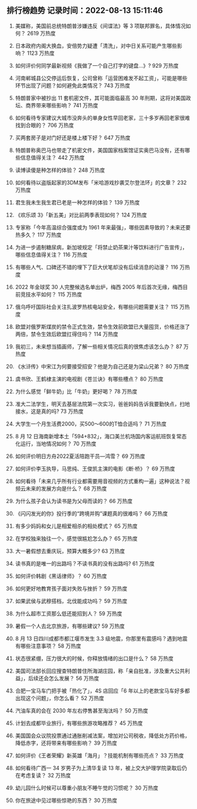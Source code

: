 
## 排行榜趋势 记录时间：2022-08-13 15:11:46
  
  1. 美媒称，美国前总统特朗普涉嫌违反《间谍法》等 3 项联邦罪名，具体情况如何？ 2619 万热度
    
  2. 日本政府内阁大换血，安倍势力疑遭「清洗」，对中日关系可能产生哪些影响？ 1123 万热度
    
  3. 如何评价何同学最新视频《我做了一个自己打字的键盘…》? 929 万热度
    
  4. 河南郸城县公交停运后恢复，公司曾称「运营困难发不起工资」，可能是哪些环节出现了问题？如何避免此类情况？ 743 万热度
    
  5. 特朗普家中被抄出 11 套机密文件，其可能面临最高 30 年刑期，这将对美国政坛、商界带来哪些影响？ 741 万热度
    
  6. 如何看待专家建议大城市没奔头的单身女性早回老家，三十多岁再回老家很难找到合眼的？ 706 万热度
    
  7. 买两套房子是对门好还是楼上楼下好？ 647 万热度
    
  8. 特朗普称奥巴马也带走了机密文件，美国国家档案馆证实奥巴马没有，还有哪些信息值得关注？ 442 万热度
    
  9. 读博读傻是种怎样的体验？ 248 万热度
    
  10. 如何看待以盗版起家的3DM发布「米哈游戏抄袭艾尔登法环」的文章？ 232 万热度
    
  11. 君生我未生我生君已老是一种怎样的体验？ 139 万热度
    
  12. 《欢乐颂 3》「新五美」对比前两季表现如何？ 124 万热度
    
  13. 专家称「今年高温综合强度或为 1961 年来最强」，哪些因素导致的？未来还要热多久？ 117 万热度
    
  14. 为进一步遏制糖尿病，新加坡规定「将禁止奶茶果汁等饮料进行广告宣传」，哪些信息值得关注？ 116 万热度
    
  15. 有哪些人气、口碑还不错的埋下了巨大伏笔却没有后续消息的动漫？ 116 万热度
    
  16. 2022 年金球奖 30 人完整候选名单出炉，梅西 2005 年后首次无缘，梅西目前竞技水平如何？ 115 万热度
    
  17. 俄乌呼吁国际社会关注扎波罗热核电站安全，有哪些问题需要关注？ 115 万热度
    
  18. 欧盟对俄罗斯煤炭的禁令正式生效，禁令生效前欧盟已大量囤货，价格还涨了两倍，禁令生效后欧盟扛得住吗？ 114 万热度
    
  19. 我初三，未来想当插画师，了解一些相关情况后真的很焦虑该怎么办？ 87 万热度
    
  20. 《水浒传》中宋江为何要接受招安？他是为自己还是为梁山兄弟？ 80 万热度
    
  21. 虞书欣、王鹤棣主演的电视剧《苍兰诀》有哪些槽点？ 80 万热度
    
  22. 为什么感觉「鲜牛奶」比「牛奶」更好喝？ 78 万热度
    
  23. 准大二法学生，明天去基层法院第一次实习，爸爸妈妈告诉我要勤快点，扫地接水，这是真的吗? 73 万热度
    
  24. 大学生一个月生活费2000，买500～600的T恤合适吗？ 71 万热度
    
  25. 8 月 12 日海南新增本土「594+832」，海口美兰机场国内客运航班恢复常态化运行，当地情况如何？ 70 万热度
    
  26. 如何评价明日方舟2022夏活陪跑干员—鸿雪？ 69 万热度
    
  27. 如何评价李玉执导，马思纯、王俊凯主演的电影《断·桥》？ 69 万热度
    
  28. 如何看待「未来几乎所有行业都需要用音视频的方式重构一遍」这种说法？视频云未来的发展方向是什么？ 68 万热度
    
  29. 为什么孩子会认为读书是为父母而读的？ 66 万热度
    
  30. 《闪闪发光的你》投行季的“跨境并购”课题真的很难吗？ 66 万热度
    
  31. 有多少妈妈和女儿是相爱相杀的相处模式？ 65 万热度
    
  32. 在学校独来独往一个，感觉很尴尬怎么办？ 65 万热度
    
  33. 大一暑假想去重庆玩，预算大概多少? 63 万热度
    
  34. 读书真的是唯一的出路吗？不读书真的没有出路吗? 61 万热度
    
  35. 如何评价韩剧《黑话律师》？ 60 万热度
    
  36. 如何更好地教育孩子面对失败与挫折？ 59 万热度
    
  37. 如果武侯与武穆搭档，北伐能成功吗？ 59 万热度
    
  38. 为什么超市工资那么低还能招到人？ 59 万热度
    
  39. 暑假一个人去北京旅游，有哪些建议? 59 万热度
    
  40. 8 月 13 日四川成都市都江堰市发生 3.3 级地震，你那里有震感吗？遇到地震有哪些注意事项？ 58 万热度
    
  41. 状态很紧绷，压力很大的时候，你释放情绪的出口是什么？ 58 万热度
    
  42. 美国司法部长回应搜查特朗普住所海湖庄园，称「亲自批准，涉及重大公共利益」，后续还会怎么发展？ 56 万热度
    
  43. 合肥一宝马车门把手被「热化了」，4S 店回应「6 年以上的老款宝马车好多都出现这个问题」，你怎么看？ 52 万热度
    
  44. 汽油车真的会在 2030 年左右停售甚至淘汰吗？ 50 万热度
    
  45. 计划去成都毕业旅行，有哪些旅游攻略推荐？ 45 万热度
    
  46. 美国国会众议院投票通过通胀削减法案，增加对公司税收，降低处方药价格，降低赤字，还将带来有哪些影响？ 39 万热度
    
  47. 如何评价《王者荣耀》新英雄「海月」？技能机制有哪些亮点？ 33 万热度
    
  48. 如何看待广西一 34 岁男子为上清华复读 13 年，被上交大护理学院录取后仍在考虑复读？ 32 万热度
    
  49. 幼儿园什么时候可以尊重小朋友不睡午觉的习惯呢？ 30 万热度
    
  50. 你在旅途中见过哪些惊艳的东西？ 30 万热度
    